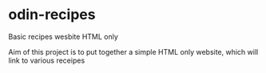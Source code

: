 # odin-recipes
Basic recipes wesbite HTML only

Aim of this project is to put together a simple HTML only website, which will link to various receipes